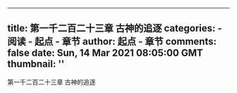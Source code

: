 
---
title: 第一千二百二十三章 古神的追逐
categories: 
    - 阅读
    - 起点 - 章节
author: 起点 - 章节
comments: false
date: Sun, 14 Mar 2021 08:05:00 GMT
thumbnail: ''
---

<div>   
第一千二百二十三章 古神的追逐  
</div>
            